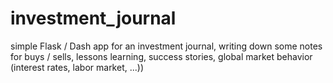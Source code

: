 # investment_journal
simple Flask / Dash app for an investment journal, writing down some notes for buys / sells, lessons learning, success stories, global market behavior (interest rates, labor market, ...))
